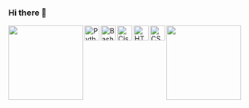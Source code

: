 ### Hi there 👋

<img height="150px" width="auto" align="left" src="https://github-readme-stats.vercel.app/api?username=christiangoeschel&show_icons=true&theme=tokyonight"/>

<img height="150px" width="auto" src="https://github-readme-stats.vercel.app/api/top-langs/?username=christiangoeschel&layout=compact&theme=tokyonight"/>

<img align="left" alt="Python" height="30px" width="auto" src="https://github.com/christiangoeschel/christiangoeschel/blob/main/Asset%203%404x.png"/>
<img align="left" alt="Bash / Shell" height="30px" width="auto" src="https://github.com/christiangoeschel/christiangoeschel/blob/main/Asset%205%404x.png"/>
<img align="left" alt="Cisco IOS CLI" height="30px" width="auto" src="https://github.com/christiangoeschel/christiangoeschel/blob/main/Asset%204%404x.png"/>
<img align="left" alt="HTML 5" height="30px" width="auto" src="https://github.com/christiangoeschel/christiangoeschel/blob/main/Asset%206%404x.png"/>
<img align="left" alt="CSS 3" height="30px" width="auto" src="https://github.com/christiangoeschel/christiangoeschel/blob/main/Asset%207%404x.png"/>


